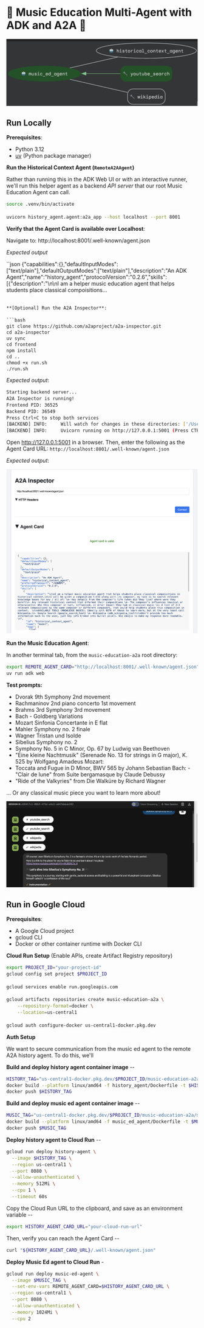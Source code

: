 # 🎻 Music Education Multi-Agent with ADK and A2A 🎼

![](images/adk_diagram.png)

## Run Locally

**Prerequisites**: 
- Python 3.12  
- [uv](https://docs.astral.sh/uv/) (Python package manager)

**Run the Historical Context Agent (`RemoteA2AAgent`)** 

Rather than running this in the ADK Web UI or with an interactive runner, we'll run this helper agent as a backend *API server* that our root Music Education Agent can call. 

```bash
source .venv/bin/activate

uvicorn history_agent.agent:a2a_app --host localhost --port 8001

```

**Verify that the Agent Card is available over Localhost**: 

Navigate to: http://localhost:8001/.well-known/agent.json 

*Expected output*

``json
{"capabilities":{},"defaultInputModes":["text/plain"],"defaultOutputModes":["text/plain"],"description":"An ADK Agent","name":"history_agent","protocolVersion":"0.2.6","skills":[{"description":"\n\nI am a helper music education agent that helps students place classical compoisitions...
```

**[Optional] Run the A2A Inspector**: 

```bash
git clone https://github.com/a2aproject/a2a-inspector.git
cd a2a-inspector
uv sync
cd frontend
npm install
cd ..
chmod +x run.sh
./run.sh
```

*Expected output*: 

```bash
Starting backend server...
A2A Inspector is running!
Frontend PID: 36525
Backend PID: 36549
Press Ctrl+C to stop both services
[BACKEND] INFO:     Will watch for changes in these directories: ['/Users/mokeefe/a2a-inspector/backend']
[BACKEND] INFO:     Uvicorn running on http://127.0.0.1:5001 (Press CTRL+C to quit)
```

Open http://127.0.0.1:5001 in a browser. Then, enter the following as the Agent Card URL: `http://localhost:8001/.well-known/agent.json ` 

*Expected output*: 

![](images/a2a_inspector.png)


**Run the Music Education Agent**: 

In another terminal tab, from the `music-education-a2a` root directory: 

```bash 
export REMOTE_AGENT_CARD="http://localhost:8001/.well-known/agent.json"
uv run adk web
```

**Test prompts:**
- Dvorak 9th Symphony 2nd movement 
- Rachmaninov 2nd piano concerto 1st movement
- Brahms 3rd Symphony 3rd movement
- Bach - Goldberg Variations
- Mozart Sinfonia Concertante in E flat
- Mahler Symphony no. 2 finale
- Wagner Tristan und Isolde
- Sibelius Symphony no. 2 
- Symphony No. 5 in C Minor, Op. 67 by Ludwig van Beethoven
- "Eine kleine Nachtmusik" (Serenade No. 13 for strings in G major), K. 525 by Wolfgang Amadeus Mozart: 
- Toccata and Fugue in D Minor, BWV 565 by Johann Sebastian Bach: 
-"Clair de lune" from Suite bergamasque by Claude Debussy 
- "Ride of the Valkyries" from Die Walküre by Richard Wagner 

... Or any classical music piece you want to learn more about! 

![](images/adk_web_screenshot.png)

## Run in Google Cloud 

**Prerequisites**:
- A Google Cloud project 
- gcloud CLI
- Docker or other container runtime with Docker CLI 


**Cloud Run Setup** (Enable APIs, create Artifact Registry repository)

```bash
export PROJECT_ID="your-project-id"
gcloud config set project $PROJECT_ID 

gcloud services enable run.googleapis.com

gcloud artifacts repositories create music-education-a2a \
    --repository-format=docker \
    --location=us-central1 

gcloud auth configure-docker us-central1-docker.pkg.dev
```

**Auth Setup** 

We want to secure communication from the music ed agent to the remote A2A history agent. To do this, we'll 

**Build and deploy history agent container image** -- 

```bash
HISTORY_TAG="us-central1-docker.pkg.dev/$PROJECT_ID/music-education-a2a/history-agent:latest"
docker build --platform linux/amd64 -f history_agent/Dockerfile -t $HISTORY_TAG .
docker push $HISTORY_TAG 
```

**Build and deploy music ed agent container image** --

```bash
MUSIC_TAG="us-central1-docker.pkg.dev/$PROJECT_ID/music-education-a2a/music-ed-agent:latest"
docker build --platform linux/amd64 -f music_ed_agent/Dockerfile -t $MUSIC_TAG .
docker push $MUSIC_TAG 
```

**Deploy history agent to Cloud Run** -- 

```bash
gcloud run deploy history-agent \
  --image $HISTORY_TAG \
  --region us-central1 \
  --port 8080 \
  --allow-unauthenticated \
  --memory 512Mi \
  --cpu 1 \
  --timeout 60s
```

Copy the Cloud Run URL to the clipboard, and save as an environment variable -- 

```bash
export HISTORY_AGENT_CARD_URL="your-cloud-run-url"
```

Then, verify you can reach the Agent Card -- 

```bash
curl "${HISTORY_AGENT_CARD_URL}/.well-known/agent.json" 
```


**Deploy Music Ed agent to Cloud Run** - 

```bash
gcloud run deploy music-ed-agent \
  --image $MUSIC_TAG \
  --set-env-vars REMOTE_AGENT_CARD=$HISTORY_AGENT_CARD_URL \
  --region us-central1 \
  --port 8080 \
  --allow-unauthenticated \
  --memory 1024Mi \
  --cpu 2
```